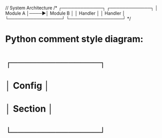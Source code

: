 // System Architecture
/*
┌─────────────┐     ┌─────────────┐
│   Module A  │────▶│   Module B  │
│   Handler   │     │   Handler   │
└─────────────────┘     └─────────────────┘
*/

# Python comment style diagram:
# ┌──────────────┐
# │   Config     │
# │   Section    │
# └──────────────┘
